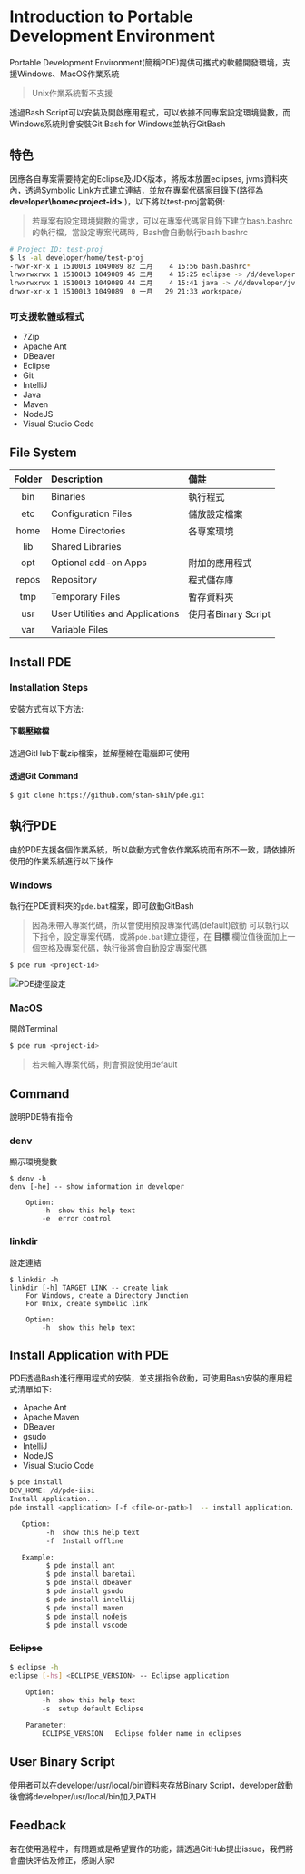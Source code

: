 # Introduction to Portable Development Environment

Portable Development Environment(簡稱PDE)提供可攜式的軟體開發環境，支援Windows、MacOS作業系統

> Unix作業系統暫不支援

透過Bash Script可以安裝及開啟應用程式，可以依據不同專案設定環境變數，而Windows系統則會安裝Git Bash for Windows並執行GitBash

## 特色

因應各自專案需要特定的Eclipse及JDK版本，將版本放置eclipses, jvms資料夾內，透過Symbolic Link方式建立連結，並放在專案代碼家目錄下(路徑為 **developer\home\<project-id>** )，以下將以test-proj當範例:

> 若專案有設定環境變數的需求，可以在專案代碼家目錄下建立bash.bashrc的執行檔，當設定專案代碼時，Bash會自動執行bash.bashrc

```bash
# Project ID: test-proj
$ ls -al developer/home/test-proj
-rwxr-xr-x 1 1510013 1049089 82 二月    4 15:56 bash.bashrc*
lrwxrwxrwx 1 1510013 1049089 45 二月    4 15:25 eclipse -> /d/developer/eclipses/eclipse-jee-2019-06-R-win32-x86_64/
lrwxrwxrwx 1 1510013 1049089 44 二月    4 15:41 java -> /d/developer/jvms/jdk-7u02-windows-i586/
drwxr-xr-x 1 1510013 1049089  0 一月   29 21:33 workspace/
```

### 可支援軟體或程式

- 7Zip
- Apache Ant
- DBeaver
- Eclipse
- Git
- IntelliJ
- Java
- Maven
- NodeJS
- Visual Studio Code

## File System

| Folder  | Description          | 備註         |
| :-----: | :------------------- | :----------- |
| bin     | Binaries             | 執行程式      |
| etc     | Configuration Files  | 儲放設定檔案  |
| home    | Home Directories     | 各專案環境    |
| lib     | Shared Libraries     |
| opt     | Optional add-on Apps | 附加的應用程式 |
| repos   | Repository           | 程式儲存庫     |
| tmp     | Temporary Files      | 暫存資料夾     |
| usr     | User Utilities and Applications | 使用者Binary Script |
| var     | Variable Files       |

## Install PDE

### Installation Steps

安裝方式有以下方法:

#### 下載壓縮檔

透過GitHub下載zip檔案，並解壓縮在電腦即可使用

#### 透過Git Command

```bash
$ git clone https://github.com/stan-shih/pde.git
```

## 執行PDE

由於PDE支援各個作業系統，所以啟動方式會依作業系統而有所不一致，請依據所使用的作業系統進行以下操作

### Windows

執行在PDE資料夾的`pde.bat`檔案，即可啟動GitBash

> 因為未帶入專案代碼，所以會使用預設專案代碼(default)啟動
> 可以執行以下指令，設定專案代碼，或將`pde.bat`建立捷徑，在 **目標** 欄位值後面加上一個空格及專案代碼，執行後將會自動設定專案代碼

```bash
$ pde run <project-id>
```

![PDE捷徑設定](https://i.imgur.com/BiwMhW9.png)


### MacOS

開啟Terminal

```bash
$ pde run <project-id>
```

> 若未輸入專案代碼，則會預設使用default

## Command

說明PDE特有指令

### denv

顯示環境變數

```bash=
$ denv -h
denv [-he] -- show information in developer

    Option:
        -h  show this help text
        -e  error control
```

### linkdir

設定連結

```bash=
$ linkdir -h
linkdir [-h] TARGET LINK -- create link
    For Windows, create a Directory Junction
    For Unix, create symbolic link

    Option:
        -h  show this help text
```

## Install Application with PDE

PDE透過Bash進行應用程式的安裝，並支援指令啟動，可使用Bash安裝的應用程式清單如下:

- Apache Ant
- Apache Maven
- DBeaver
- gsudo
- IntelliJ
- NodeJS
- Visual Studio Code

```bash
$ pde install
DEV_HOME: /d/pde-iisi
Install Application...
pde install <application> [-f <file-or-path>]  -- install application.

   Option:
         -h  show this help text
         -f  Install offline

   Example:
         $ pde install ant
         $ pde install baretail
         $ pde install dbeaver
         $ pde install gsudo
         $ pde install intellij
         $ pde install maven
         $ pde install nodejs
         $ pde install vscode

```

### ~~Eclipse~~

```bash
$ eclipse -h
eclipse [-hs] <ECLIPSE_VERSION> -- Eclipse application

    Option:
        -h  show this help text
        -s  setup default Eclipse

    Parameter:
        ECLIPSE_VERSION   Eclipse folder name in eclipses
```

## User Binary Script

使用者可以在developer/usr/local/bin資料夾存放Binary Script，developer啟動後會將developer/usr/local/bin加入PATH

## Feedback

若在使用過程中，有問題或是希望實作的功能，請透過GitHub提出issue，我們將會盡快評估及修正，感謝大家!